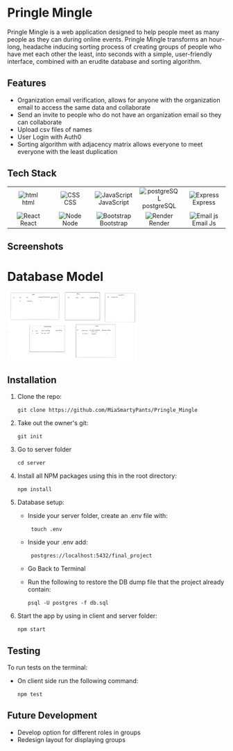 
# Pringle Mingle

Pringle Mingle is a web application designed to help people meet as many people as they can during online events.   Pringle Mingle transforms an hour-long, headache inducing sorting process of creating groups of people who have met each other the least, into seconds with a simple, user-friendly interface, combined with an erudite database and sorting algorithm.



## Features

- Organization email verification, allows for anyone with the organization email to access the same data and collaborate
- Send an invite to people who do not have an organization email so they can collaborate
- Upload csv files of names
- User Login with Auth0
- Sorting algorithm with adjacency matrix allows everyone to meet everyone with the least duplication




## Tech Stack

<table align="center">
  <tr>
    <td align="center" width="96">
        <img src="https://user-images.githubusercontent.com/74997368/168923681-ece848fc-5700-430b-957f-e8de784e9847.png" width="48" height="48" alt="html" />
      <br>html
    </td>
    <td align="center" width="96">
        <img src="https://user-images.githubusercontent.com/74997368/168924521-589f95da-069a-496a-bcc1-ee6dd132ff12.png" width="48" height="48" alt="CSS" />
      <br>CSS
    </td>
    <td align="center" width="96">
        <img src="https://user-images.githubusercontent.com/74997368/168977094-6a5073a2-2f48-4f5a-ae0e-ed1421a678c6.png" width="48" height="48" alt="JavaScript" />
      <br>JavaScript
    </td>
    <td align="center" width="96">
        <img src="https://user-images.githubusercontent.com/74997368/168976819-15a1f4e0-29cf-4ac0-94a7-1f15eee374a1.png" width="48" height="48" alt="postgreSQL" />
      <br>postgreSQL
    </td>
    <td align="center" width="96">
        <img src="https://user-images.githubusercontent.com/74997368/168978951-5ac2af5e-c911-4e59-b493-683071cf1860.png" width="48" height="48" alt="Express" />
      <br>Express
    </td>
    </tr>
  <tr>
    <td align="center" width="96">
        <img src="https://user-images.githubusercontent.com/74997368/168979311-4a486cad-32c8-46f4-a5da-912fdc51b2d6.png" width="48" height="48" alt="React" />
      <br>React
    </td>
    <td align="center" width="96">
        <img src="https://user-images.githubusercontent.com/74997368/168979848-733f7090-0f78-401a-9ceb-4267231abef7.png" width="48" height="48" alt="Node" />
      <br>Node
    </td>
    <td align="center" width="96">
        <img src="https://user-images.githubusercontent.com/74997368/168980647-1690f9de-bf0e-4318-93cb-1b2ba3701ded.png" width="48" height="48" alt="Bootstrap" />
      <br>Bootstrap
    </td>
    <td align="center" width="96">
        <img src="https://res.cloudinary.com/crunchbase-production/image/upload/c_lpad,f_auto,q_auto:eco,dpr_1/j8z02ssteea4zj1k1nyz" width="48" height="48" alt="Render" />
      <br>Render
    </td>
    <td align="center" width="96">
        <img src="https://pbs.twimg.com/profile_images/1273938647297994753/2mvrQgmu_400x400.jpg" width="48" height="48" alt="Email js" />
      <br>Email Js
    </td>
  </tr>
</table>


## Screenshots
Database Model
=======

<img src="databaseSchema.png" width='300' />



## Installation

1. Clone the repo: 
   ```
   git clone https://github.com/MiaSmartyPants/Pringle_Mingle
   ```
2. Take out the owner's git:
    ```
    git init
    ```

3. Go to server folder 
    ```
    cd server
    ```

4. Install all NPM packages using this in the root directory:
    ```
    npm install
    ```
5. Database setup:
    - Inside your server folder, create an .env file with:
        ```
         touch .env
         ```
      
    - Inside your .env add:
        ```
         postgres://localhost:5432/final_project
         ```
    - Go Back to Terminal

    - Run the following to restore the DB dump file that the project already contain:
         ```
        psql -U postgres -f db.sql
         ```
6. Start the app by using in client and server folder:    
    ```
    npm start
    ```


## Testing

To run tests on the terminal:
* On client side run the following command:
    ```
    npm test
    ```


## Future Development
- Develop option for different roles in groups
- Redesign layout for displaying groups 



